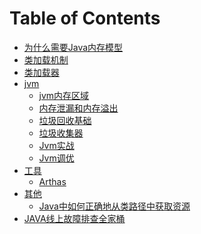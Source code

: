 # Table of Contents



+ [为什么需要Java内存模型](为什么需要Java内存模型.md)
+ [类加载机制](类加载机制.md)
+ [类加载器](类加载器.md)
+ [jvm]()
    + [jvm内存区域](jvm内存区域.md)
    + [内存泄漏和内存溢出](内存泄漏和内存溢出.md)
    + [垃圾回收基础](垃圾回收基础.md)
    + [垃圾收集器](垃圾收集器.md)
    + [Jvm实战](Jvm实战.md)
    + [Jvm调优](Jvm调优.md)
+ [工具]()
    + [Arthas](Arthas.md)
+ [其他]()
    + [Java中如何正确地从类路径中获取资源](Java中如何正确地从类路径中获取资源.md)
+ [JAVA线上故障排查全家桶](JAVA线上故障排查全家桶.md)




